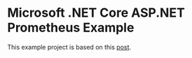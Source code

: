 # Microsoft .NET Core ASP.NET Prometheus Example

This example project is based on this [post](https://www.olivercoding.com/2018-07-22-prometheus-dotnetcore/).
